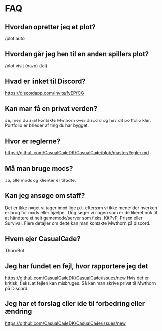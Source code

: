 # FAQ
## Hvordan opretter jeg et plot?
/plot auto

## Hvordan går jeg hen til en anden spillers plot?
/plot visit (navn) (tal)

## Hvad er linket til Discord?
https://discordapp.com/invite/fyEPfCG

## Kan man få en privat verden?
Ja, men du skal kontakte Mwthorn over discord og hav dit portfolio klar. Portfolio er billeder af ting du har bygget.

## Hvor er reglerne?
https://github.com/CasualCadeDK/CasualCade/blob/master/Regler.md

## Må man bruge mods?
Ja, alle mods og klienter er tilladte.

## Kan jeg ansøge om staff?
Det er ikke noget vi tager imod lige p.t. eftersom vi ikke mener der hverken er brug for mods eller hjælper.
Dog søger vi nogen som er dedikeret nok til at håndtere et helt gamemode/server som f.eks. KitPvP, Prison eller Survival. Flere detajler om dette kan man kontakte Mwthorn på discord.

## Hvem ejer CasualCade?
ThornBot

## Jeg har fundet en fejl, hvor rapportere jeg det
https://github.com/CasualCadeDK/CasualCade/issues/new
Hvis det er kritisk, f.eks. at fejlen kan misbruges. Så kan man skrive privat til Mwthorn på Discord.

## Jeg har et forslag eller ide til forbedring eller ændring
https://github.com/CasualCadeDK/CasualCade/issues/new
